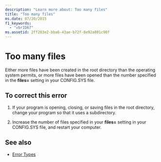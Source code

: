 ```yaml
---
description: "Learn more about: Too many files"
title: "Too many files"
ms.date: 07/20/2015
f1_keywords: 
  - "vbrID67"
ms.assetid: 2ff203e2-bba6-43ae-b72f-8e92a881c98f
---
```

# Too many files

Either more files have been created in the root directory than the operating system permits, or more files have been opened than the number specified in the **files=** setting in your CONFIG.SYS file.  
  
## To correct this error  
  
1. If your program is opening, closing, or saving files in the root directory, change your program so that it uses a subdirectory.  
  
2. Increase the number of files specified in your **files=** setting in your CONFIG.SYS file, and restart your computer.  
  
## See also

- [Error Types](../../programming-guide/language-features/error-types.md)
